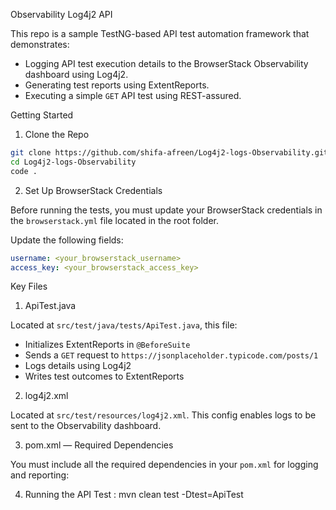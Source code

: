 Observability Log4j2 API 

This repo is a sample TestNG-based API test automation framework that demonstrates:

- Logging API test execution details to the BrowserStack Observability dashboard using Log4j2.
- Generating  test reports using ExtentReports.
- Executing a simple `GET` API test using REST-assured.

Getting Started

 1. Clone the Repo 

```bash
git clone https://github.com/shifa-afreen/Log4j2-logs-Observability.git
cd Log4j2-logs-Observability
code .
````

2. Set Up BrowserStack Credentials

Before running the tests, you must update your BrowserStack credentials in the `browserstack.yml` file located in the root folder.

Update the following fields:

```yaml
username: <your_browserstack_username>
access_key: <your_browserstack_access_key>
```

Key Files

 1. ApiTest.java

Located at `src/test/java/tests/ApiTest.java`, this file:

* Initializes ExtentReports in `@BeforeSuite`
* Sends a `GET` request to `https://jsonplaceholder.typicode.com/posts/1`
* Logs details using Log4j2
* Writes test outcomes to ExtentReports

 2. log4j2.xml

Located at `src/test/resources/log4j2.xml`. This config enables logs to be sent to the Observability dashboard.



3.  pom.xml — Required Dependencies

You must include all the required dependencies in your `pom.xml` for logging and reporting:


4. Running the API Test : mvn clean test -Dtest=ApiTest




